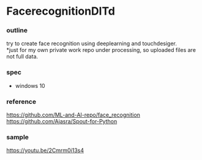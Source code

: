# FacerecognitionDlTd

### outline ###
try to create face recognition using deeplearning and touchdesiger.  
*just for my own private work repo under processing, so uploaded files are not full data.

  
### spec ###
- windows 10

  
### reference ###
https://github.com/ML-and-AI-repo/face_recognition  
https://github.com/Ajasra/Spout-for-Python


### sample ###
https://youtu.be/2Cmrm0i13s4
